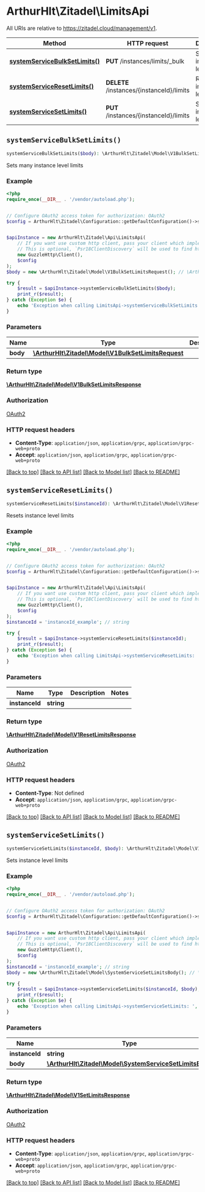 # ArthurHlt\Zitadel\LimitsApi

All URIs are relative to https://zitadel.cloud/management/v1.

Method | HTTP request | Description
------------- | ------------- | -------------
[**systemServiceBulkSetLimits()**](LimitsApi.md#systemServiceBulkSetLimits) | **PUT** /instances/limits/_bulk | Sets many instance level limits
[**systemServiceResetLimits()**](LimitsApi.md#systemServiceResetLimits) | **DELETE** /instances/{instanceId}/limits | Resets instance level limits
[**systemServiceSetLimits()**](LimitsApi.md#systemServiceSetLimits) | **PUT** /instances/{instanceId}/limits | Sets instance level limits


## `systemServiceBulkSetLimits()`

```php
systemServiceBulkSetLimits($body): \ArthurHlt\Zitadel\Model\V1BulkSetLimitsResponse
```

Sets many instance level limits

### Example

```php
<?php
require_once(__DIR__ . '/vendor/autoload.php');


// Configure OAuth2 access token for authorization: OAuth2
$config = ArthurHlt\Zitadel\Configuration::getDefaultConfiguration()->setAccessToken('YOUR_ACCESS_TOKEN');


$apiInstance = new ArthurHlt\Zitadel\Api\LimitsApi(
    // If you want use custom http client, pass your client which implements `Psr\Http\Client\ClientInterface`.
    // This is optional, `Psr18ClientDiscovery` will be used to find http client. For instance `GuzzleHttp\Client` implements that interface
    new GuzzleHttp\Client(),
    $config
);
$body = new \ArthurHlt\Zitadel\Model\V1BulkSetLimitsRequest(); // \ArthurHlt\Zitadel\Model\V1BulkSetLimitsRequest

try {
    $result = $apiInstance->systemServiceBulkSetLimits($body);
    print_r($result);
} catch (Exception $e) {
    echo 'Exception when calling LimitsApi->systemServiceBulkSetLimits: ', $e->getMessage(), PHP_EOL;
}
```

### Parameters

Name | Type | Description  | Notes
------------- | ------------- | ------------- | -------------
 **body** | [**\ArthurHlt\Zitadel\Model\V1BulkSetLimitsRequest**](../Model/V1BulkSetLimitsRequest.md)|  |

### Return type

[**\ArthurHlt\Zitadel\Model\V1BulkSetLimitsResponse**](../Model/V1BulkSetLimitsResponse.md)

### Authorization

[OAuth2](../../README.md#OAuth2)

### HTTP request headers

- **Content-Type**: `application/json`, `application/grpc`, `application/grpc-web+proto`
- **Accept**: `application/json`, `application/grpc`, `application/grpc-web+proto`

[[Back to top]](#) [[Back to API list]](../../README.md#endpoints)
[[Back to Model list]](../../README.md#models)
[[Back to README]](../../README.md)

## `systemServiceResetLimits()`

```php
systemServiceResetLimits($instanceId): \ArthurHlt\Zitadel\Model\V1ResetLimitsResponse
```

Resets instance level limits

### Example

```php
<?php
require_once(__DIR__ . '/vendor/autoload.php');


// Configure OAuth2 access token for authorization: OAuth2
$config = ArthurHlt\Zitadel\Configuration::getDefaultConfiguration()->setAccessToken('YOUR_ACCESS_TOKEN');


$apiInstance = new ArthurHlt\Zitadel\Api\LimitsApi(
    // If you want use custom http client, pass your client which implements `Psr\Http\Client\ClientInterface`.
    // This is optional, `Psr18ClientDiscovery` will be used to find http client. For instance `GuzzleHttp\Client` implements that interface
    new GuzzleHttp\Client(),
    $config
);
$instanceId = 'instanceId_example'; // string

try {
    $result = $apiInstance->systemServiceResetLimits($instanceId);
    print_r($result);
} catch (Exception $e) {
    echo 'Exception when calling LimitsApi->systemServiceResetLimits: ', $e->getMessage(), PHP_EOL;
}
```

### Parameters

Name | Type | Description  | Notes
------------- | ------------- | ------------- | -------------
 **instanceId** | **string**|  |

### Return type

[**\ArthurHlt\Zitadel\Model\V1ResetLimitsResponse**](../Model/V1ResetLimitsResponse.md)

### Authorization

[OAuth2](../../README.md#OAuth2)

### HTTP request headers

- **Content-Type**: Not defined
- **Accept**: `application/json`, `application/grpc`, `application/grpc-web+proto`

[[Back to top]](#) [[Back to API list]](../../README.md#endpoints)
[[Back to Model list]](../../README.md#models)
[[Back to README]](../../README.md)

## `systemServiceSetLimits()`

```php
systemServiceSetLimits($instanceId, $body): \ArthurHlt\Zitadel\Model\V1SetLimitsResponse
```

Sets instance level limits

### Example

```php
<?php
require_once(__DIR__ . '/vendor/autoload.php');


// Configure OAuth2 access token for authorization: OAuth2
$config = ArthurHlt\Zitadel\Configuration::getDefaultConfiguration()->setAccessToken('YOUR_ACCESS_TOKEN');


$apiInstance = new ArthurHlt\Zitadel\Api\LimitsApi(
    // If you want use custom http client, pass your client which implements `Psr\Http\Client\ClientInterface`.
    // This is optional, `Psr18ClientDiscovery` will be used to find http client. For instance `GuzzleHttp\Client` implements that interface
    new GuzzleHttp\Client(),
    $config
);
$instanceId = 'instanceId_example'; // string
$body = new \ArthurHlt\Zitadel\Model\SystemServiceSetLimitsBody(); // \ArthurHlt\Zitadel\Model\SystemServiceSetLimitsBody

try {
    $result = $apiInstance->systemServiceSetLimits($instanceId, $body);
    print_r($result);
} catch (Exception $e) {
    echo 'Exception when calling LimitsApi->systemServiceSetLimits: ', $e->getMessage(), PHP_EOL;
}
```

### Parameters

Name | Type | Description  | Notes
------------- | ------------- | ------------- | -------------
 **instanceId** | **string**|  |
 **body** | [**\ArthurHlt\Zitadel\Model\SystemServiceSetLimitsBody**](../Model/SystemServiceSetLimitsBody.md)|  |

### Return type

[**\ArthurHlt\Zitadel\Model\V1SetLimitsResponse**](../Model/V1SetLimitsResponse.md)

### Authorization

[OAuth2](../../README.md#OAuth2)

### HTTP request headers

- **Content-Type**: `application/json`, `application/grpc`, `application/grpc-web+proto`
- **Accept**: `application/json`, `application/grpc`, `application/grpc-web+proto`

[[Back to top]](#) [[Back to API list]](../../README.md#endpoints)
[[Back to Model list]](../../README.md#models)
[[Back to README]](../../README.md)
